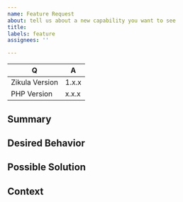 ```yaml
---
name: Feature Request
about: tell us about a new capability you want to see
title: 
labels: feature
assignees: ''

---
```


[TIP]:  # ( Provide a general summary of the feature in the title above ^^ )

| Q                 | A
| ----------------- | ---
| Zikula Version    | 1.x.x
| PHP Version       | x.x.x

## Summary
[NOTE]: # ( Provide a brief overview of what the new feature is all about )


## Desired Behavior
[NOTE]: # ( Tell us how the new feature should work, be specific )


## Possible Solution
[NOTE]: # ( Not required, but suggest ideas on how to implement the addition or change )


## Context
[NOTE]: # ( Why does this feature matter to you? What unique circumstances do you have? )

